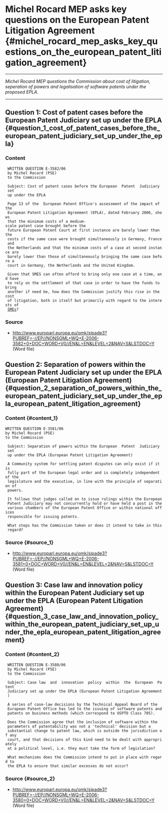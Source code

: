 # Michel Rocard MEP asks key questions on the European Patent Litigation Agreement {#michel_rocard_mep_asks_key_questions_on_the_european_patent_litigation_agreement}

------------------------------------------------------------------------

*Michel Rocard MEP questions the Commission about cost of litigation,
seperation of powers and legalisation of software patents under the
proposed EPLA.*

------------------------------------------------------------------------

## Question 1: Cost of patent cases before the European Patent Judiciary set up under the EPLA {#question_1_cost_of_patent_cases_before_the_european_patent_judiciary_set_up_under_the_epla}

### Content

` WRITTEN QUESTION E-3582/06`\
` by Michel Rocard (PSE)`\
` to the Commission`\
` `\
` Subject: Cost of patent cases before the European  Patent  Judiciary  set`\
` up under the EPLA`\
` `\
` Page 13 of the  European Patent Office's assessment of the impact of the`\
` European Patent Litigation Agreement (EPLA), dated February 2006, shows`\
` that the minimum costs of a medium-scale patent case brought before the`\
` future European Patent Court at first instance are barely lower than the`\
` costs if the same case were brought simultaneously in Germany, France and`\
` the Netherlands and that the minimum costs of a case at second instance are`\
` barely lower than those of simultaneously bringing the same case before a`\
` court in Germany, the Netherlands and the United Kingdom.`\
` `\
` Given that SMES can often afford to bring only one case at a time, and have`\
` to rely on the settlement of that case in order to have the funds to bring`\
` another if need be, how does the Commission justify this rise in the cost`\
` of litigation, both in itself but primarily with regard to the interests of`\
` `[`SMEs`](SMEs "wikilink")`?`

### Source

-   <http://www.europarl.europa.eu/omk/sipade3?PUBREF=-//EP//NONSGML+WQ+E-2006-3582+0+DOC+WORD+V0//EN&L=EN&LEVEL=2&NAV=S&LSTDOC=Y>
    (Word file)

## Question 2: Separation of powers within the European Patent Judiciary set up under the EPLA (European Patent Litigation Agreement) {#question_2_separation_of_powers_within_the_european_patent_judiciary_set_up_under_the_epla_european_patent_litigation_agreement}

### Content {#content_1}

`WRITTEN QUESTION E-3581/06`\
`by Michel Rocard (PSE)`\
`to the Commission`\
` `\
` Subject: Separation of powers within the European  Patent  Judiciary  set`\
` up under the EPLA (European Patent Litigation Agreement)`\
` `\
` A Community system for settling patent disputes can only exist if it is`\
` fully part of the European legal order and is completely independent of the`\
` legislature and the executive, in line with the principle of separation of`\
` powers.`\
` `\
` It follows that judges called on to issue rulings within the European`\
` Patent Judiciary may not concurrently hold or have held a post in the`\
` various chambers of the European Patent Office or within national offices`\
` responsible for issuing patents.`\
` `\
` What steps has the Commission taken or does it intend to take in this`\
` regard?`

### Source {#source_1}

-   <http://www.europarl.europa.eu/omk/sipade3?PUBREF=-//EP//NONSGML+WQ+E-2006-3581+0+DOC+WORD+V0//EN&L=EN&LEVEL=2&NAV=S&LSTDOC=Y>
    (Word file)

## Question 3: Case law and innovation policy within the European Patent Judiciary set up under the EPLA (European Patent Litigation Agreement) {#question_3_case_law_and_innovation_policy_within_the_european_patent_judiciary_set_up_under_the_epla_european_patent_litigation_agreement}

### Content {#content_2}

` WRITTEN QUESTION E-3580/06`\
` by Michel Rocard (PSE)`\
` to the Commission`\
` `\
` Subject: Case law  and  innovation  policy  within  the  European  Patent`\
` Judiciary set up under the EPLA (European Patent Litigation Agreement )`\
` `\
` A series of case-law decisions by the Technical Appeal Board of the`\
` European Patent Office has led to the issuing of software patents and`\
` patents on business methods (which correspond to USPTO Class 705).`\
` `\
` Does the Commission agree that the inclusion of software within the`\
` parameters of patentability was not a 'technical' decision but a`\
` substantial change to patent law, which is outside the jurisdiction of any`\
` court, and that decisions of this kind need to be dealt with appropriately`\
` at a political level, i.e. they must take the form of legislation?`\
` `\
` What mechanisms does the Commission intend to put in place with regard to`\
` the EPLA to ensure that similar excesses do not occur?`

### Source {#source_2}

-   <http://www.europarl.europa.eu/omk/sipade3?PUBREF=-//EP//NONSGML+WQ+E-2006-3580+0+DOC+WORD+V0//EN&L=EN&LEVEL=2&NAV=S&LSTDOC=Y>
    (Word file)

